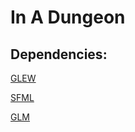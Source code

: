 In A Dungeon
============

Dependencies:
-------------
[GLEW](https://github.com/LuaDist/glew)

[SFML](https://github.com/LaurentGomila/SFML)

[GLM](https://github.com/g-truc/glm)

